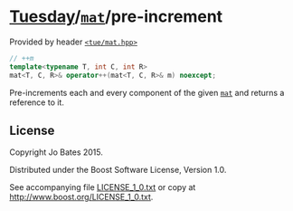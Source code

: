 [Tuesday](../../../README.md)/[`mat`](../../headers/mat.md)/pre-increment
=========================================================================
Provided by header [`<tue/mat.hpp>`](../../headers/mat.md)

```c++
// ++m
template<typename T, int C, int R>
mat<T, C, R>& operator++(mat<T, C, R>& m) noexcept;
```

Pre-increments each and every component of the given
[`mat`](../../headers/mat.md) and returns a reference to it.

License
-------
Copyright Jo Bates 2015.

Distributed under the Boost Software License, Version 1.0.

See accompanying file [LICENSE_1_0.txt](../../../LICENSE_1_0.txt) or copy at
http://www.boost.org/LICENSE_1_0.txt.
